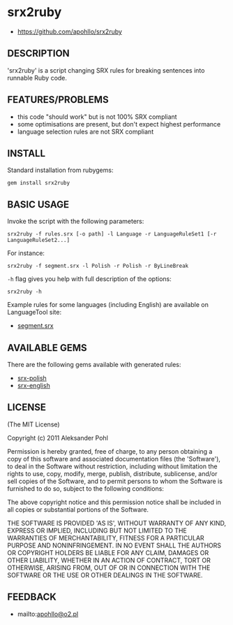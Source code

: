 # srx2ruby

* https://github.com/apohllo/srx2ruby

## DESCRIPTION

'srx2ruby' is a script changing SRX rules for breaking sentences into
runnable Ruby code.

## FEATURES/PROBLEMS

* this code "should work" but is not 100% SRX compliant
* some optimisations are present, but don't expect highest performance
* language selection rules are not SRX compliant

## INSTALL

Standard installation from rubygems:

```
gem install srx2ruby
```

## BASIC USAGE

Invoke the script with the following parameters:

```
srx2ruby -f rules.srx [-o path] -l Language -r LanguageRuleSet1 [-r LanguageRuleSet2...]
```

For instance:

```
srx2ruby -f segment.srx -l Polish -r Polish -r ByLineBreak
```

`-h` flag gives you help with full description of the options:

```
srx2ruby -h
```

Example rules for some languages (including English) are available on LanguageTool site:

  * [segment.srx](https://raw.githubusercontent.com/languagetool-org/languagetool/master/languagetool-core/src/main/resources/org/languagetool/resource/segment.srx)

## AVAILABLE GEMS

There are the following gems available with generated rules:

* [srx-polish](https://github.com/apohllo/srx-polish)
* [srx-english](https://github.com/apohllo/srx-english)

## LICENSE

(The MIT License)

Copyright (c) 2011 Aleksander Pohl

Permission is hereby granted, free of charge, to any person obtaining
a copy of this software and associated documentation files (the
'Software'), to deal in the Software without restriction, including
without limitation the rights to use, copy, modify, merge, publish,
distribute, sublicense, and/or sell copies of the Software, and to
permit persons to whom the Software is furnished to do so, subject to
the following conditions:

The above copyright notice and this permission notice shall be
included in all copies or substantial portions of the Software.

THE SOFTWARE IS PROVIDED 'AS IS', WITHOUT WARRANTY OF ANY KIND,
EXPRESS OR IMPLIED, INCLUDING BUT NOT LIMITED TO THE WARRANTIES OF
MERCHANTABILITY, FITNESS FOR A PARTICULAR PURPOSE AND NONINFRINGEMENT.
IN NO EVENT SHALL THE AUTHORS OR COPYRIGHT HOLDERS BE LIABLE FOR ANY
CLAIM, DAMAGES OR OTHER LIABILITY, WHETHER IN AN ACTION OF CONTRACT,
TORT OR OTHERWISE, ARISING FROM, OUT OF OR IN CONNECTION WITH THE
SOFTWARE OR THE USE OR OTHER DEALINGS IN THE SOFTWARE.

## FEEDBACK

* mailto:apohllo@o2.pl
